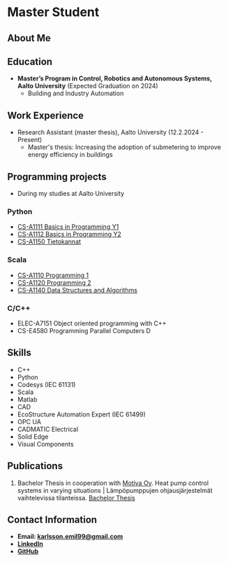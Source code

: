 # Master Student

## About Me


## Education

- **Master’s Program in Control, Robotics and Autonomous
Systems, Aalto University** (Expected Graduation on 2024)
  - Building and Industry Automation

## Work Experience

- Research Assistant (master thesis), Aalto University (12.2.2024 - Present)
  - Master's thesis: Increasing the adoption of submetering to improve energy efficiency in buildings

## Programming projects
- During my studies at Aalto University

### Python
  - [CS-A1111 Basics in Programming Y1](https://github.com/emilkarlsson1/school/tree/main/CS-A1111%20Basics%20in%20Programming%20Y1)
  - [CS-A1112 Basics in Programming Y2](https://github.com/emilkarlsson1/school/tree/main/CS-A1121%20Basics%20in%20Programming%20Y2)
  - [CS-A1150 Tietokannat](https://github.com/emilkarlsson1/school/tree/main/CS-A1150%20Tietokannat)
    
### Scala
  - [CS-A1110 Programming 1](https://github.com/emilkarlsson1/school/tree/main/CS-A1110%20Programming%201)
  - [CS-A1120 Programming 2](https://github.com/emilkarlsson1/school/tree/main/CS-A1120%20Programming%202)
  - [CS-A1140 Data Structures and Algorithms](https://github.com/emilkarlsson1/school/tree/main/CS-A1140%20Data%20Structures%20and%20Algorithms)

### C/C++
  - ELEC-A7151 Object oriented programming with C++
  - CS-E4580 Programming Parallel Computers D

## Skills

- C++
- Python
- Codesys (IEC 61131)
- Scala
- Matlab
- CAD
- EcoStructure Automation Expert (IEC 61499)
- OPC UA
- CADMATIC Electrical
- Solid Edge
- Visual Components


## Publications
1. Bachelor Thesis in cooperation with [Motiva Oy](https://www.motiva.fi/yritykset/yhteishankkeet/sahkoistyminen_hukkalammot_ja_lampopumput_teollisuudessa_-yhteishanke).
   Heat pump control systems in varying situations  |  Lämpöpumppujen ohjausjärjestelmät vaihtelevissa tilanteissa.
   [Bachelor Thesis](https://www.motiva.fi/files/21017/Lampopumppujen_ohjausjarjestelmat_vaihtelevissa_tilanteissa_-_Emil_Karlsson_Kandidaatintyo.pdf)

## Contact Information

- **Email: karlsson.emil99@gmail.com**
- **[LinkedIn](https://www.linkedin.com/in/emil-karlsson-a20058159/)** 
- **[GitHub](https://github.com/emilkarlsson1)** 
